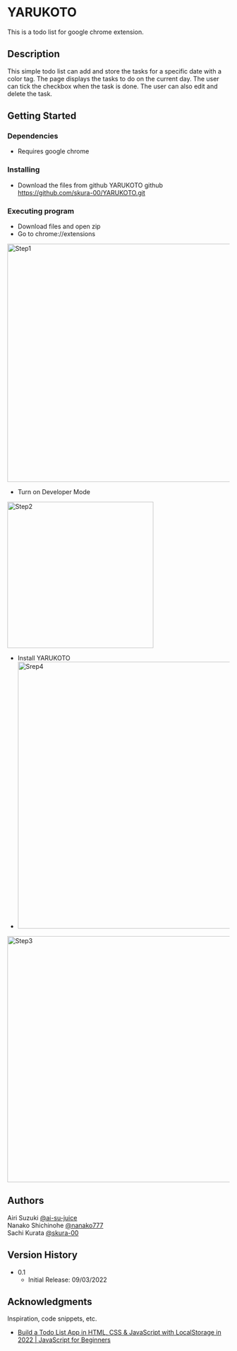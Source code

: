
# YARUKOTO

This is a todo list for google chrome extension.

## Description

This simple todo list can add and store the tasks for a specific date with a color tag.
The page displays the tasks to do on the current day.
The user can tick the checkbox when the task is done.
The user can also edit and delete the task.

## Getting Started

### Dependencies

* Requires google chrome

### Installing

* Download the files from github
    YARUKOTO github https://github.com/skura-00/YARUKOTO.git
    

### Executing program

* Download files and open zip
* Go to chrome://extensions
<img width="539" alt="Step1" src="https://user-images.githubusercontent.com/105990444/188284175-0e01d1a1-6b18-4b3e-a743-92eb845ef33b.png">

* Turn on Developer Mode
<img width="331" alt="Step2" src="https://user-images.githubusercontent.com/105990444/188284178-2b51803f-111a-4b21-ab49-3dd6247745e6.png">

* Install YARUKOTO 
* <img width="604" alt="Srep4" src="https://user-images.githubusercontent.com/105990444/188284194-e639cc50-6167-4987-b617-0cb861d321d9.png">

<img width="557" alt="Step3" src="https://user-images.githubusercontent.com/105990444/188284189-d5499bc9-dc9c-4057-845b-7b7a68b71107.png">


<!-- * Step-by-step bullets
```
code blocks for commands
``` -->

<!-- ## Help

Any advise for common problems or issues.
```
command to run if program contains helper info
``` -->

## Authors

<!-- Contributors names and contact info -->
Airi Suzuki [@ai-su-juice](https://github.com/ai-su-juice)<br/>
Nanako Shichinohe [@nanako777](https://github.com/nanako777)<br/>
Sachi Kurata [@skura-00](https://github.com/skura-00)

## Version History

* 0.1
    * Initial Release: 09/03/2022

<!-- ## License

This project is licensed under the [NAME HERE] License - see the LICENSE.md file for details -->

## Acknowledgments

Inspiration, code snippets, etc.
<!-- * [awesome-readme](https://github.com/matiassingers/awesome-readme)
* [PurpleBooth](https://gist.github.com/PurpleBooth/109311bb0361f32d87a2)
* [dbader](https://github.com/dbader/readme-template)
* [zenorocha](https://gist.github.com/zenorocha/4526327)
* [fvcproductions](https://gist.github.com/fvcproductions/1bfc2d4aecb01a834b46) -->

* [Build a Todo List App in HTML, CSS & JavaScript with LocalStorage in 2022 | JavaScript for Beginners](https://github.com/TylerPottsDev/yt-js-todo-2022)
